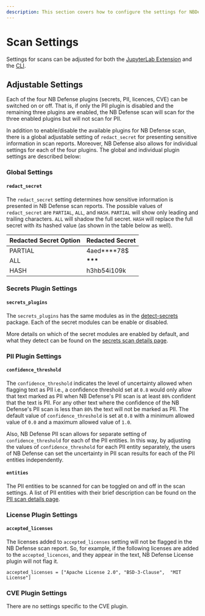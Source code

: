 ```yaml
---
description: This section covers how to configure the settings for NBDefense.
---
```


# Scan Settings

Settings for scans can be adjusted for both the [JupyterLab Extension](./jupyterlab-settings.md) and the [CLI](./cli-settings.md).

## Adjustable Settings

Each of the four NB Defense plugins (secrets, PII, licences, CVE) can be switched on or off. That is, if only the PII plugin is disabled and the remaining three plugins are enabled, the NB Defense scan will scan for the three enabled plugins but will not scan for PII.

In addition to enable/disable the available plugins for NB Defense scan, there is a global adjustable setting of `redact_secret` for presenting sensitive information in scan reports. Moreover, NB Defense also allows for individual settings for each of the four plugins. The global and individual plugin settings are described below:

### Global Settings

#### `redact_secret`

The `redact_secret` setting determines how sensitive information is presented in NB Defense scan reports. The possible values of `redact_secret` are `PARTIAL`, `ALL`, and `HASH`. `PARTIAL` will show only leading and trailing characters. `ALL` will shadow the full secret. `HASH` will replace the full secret with its hashed value (as shown in the table below as well).

| Redacted Secret Option | Redacted Secret |
| :--------------------- | :-------------- |
| PARTIAL                | 4aed\*\*\*\*78$ |
| ALL                    | ****\*\*\*****  |
| HASH                   | h3hb54i109k     |

### Secrets Plugin Settings

#### `secrets_plugins`

The `secrets_plugins` has the same modules as in the [detect-secrets](https://github.com/Yelp/detect-secrets) package. Each of the secret modules can be enable or disabled.

More details on which of the secret modules are enabled by default, and what they detect can be found on the [secrets scan details page](../supported-scans/detecting-secrets.md#supported-detect-secrets-plugins).

### PII Plugin Settings

#### `confidence_threshold`

The `confidence_threshold` indicates the level of uncertainty allowed when flagging text as PII i.e., a confidence threshold set at `0.8` would only allow that text marked as PII when NB Defense's PII scan is at least `80%` confident that the text is PII. For any other text where the confidence of the NB Defense's PII scan is less than `80%` the text will not be marked as PII. The default value of `confidence_threshold` is set at `0.8` with a minimum allowed value of `0.0` and a maximum allowed value of `1.0`.

Also, NB Defense PII scan allows for separate setting of `confidence_threshold` for each of the PII entities. In this way, by adjusting the values of `confidence_threshold` for each PII entity separately, the users of NB Defense can set the uncertainty in PII scan results for each of the PII entities independently.

#### `entities`

The PII entities to be scanned for can be toggled on and off in the scan settings. A list of PII entities with their brief description can be found on the [PII scan details page](../supported-scans/detecting-PII.md).

### License Plugin Settings

#### `accepted_licenses`

The licenses added to `accepted_licenses` setting will not be flagged in the NB Defense scan report. So, for example, if the following licenses are added to the `accepted_licences`, and they appear in the text, NB Defense License plugin will not flag it.

```
accepted_licenses = ["Apache License 2.0", "BSD-3-Clause",  "MIT License"]
```

### CVE Plugin Settings

There are no settings specific to the CVE plugin.
